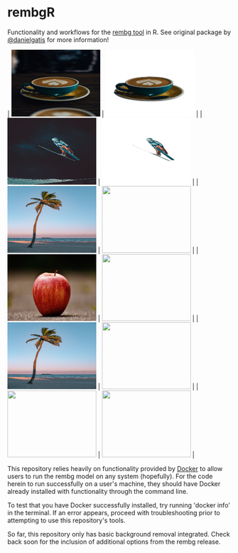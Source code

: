 # rembgR
Functionality and workflows for the [rembg tool](https://github.com/danielgatis/rembg) in R. See original package by [@danielgatis](https://github.com/danielgatis) for more information!

| <img src="/example_photos/coffee_MartaDzedyshko.jpg" alt="" width="200" height="150"> | <img src="/example_photos/coffee_MartaDzedyshko_trimmed.jpg" alt="" width="200" height="150"> |
| <img src="/example_photos/untrimmed/skier_ToddTrapani.jpg" alt="" width="200" height="150"> | <img src="/example_photos/trimmed/skier_ToddTrapani.png" alt="" width="200" height="150"> |
| <img src="/example_photos/untrimmed/palm_TylerLastovich.jpg" alt="" width="200" height="150"> | <img src="(/example_photos/trimmed/palm_TylerLastovich.png" alt="" width="200" height="150"> |
| <img src="/example_photos/untrimmed/apple.jpg" alt="" width="200" height="150"> | <img src="/example_photos/trimmed/apple.png" alt="" width="200" height="150"> |
| <img src="/example_photos/untrimmed/palm_TylerLastovich.jpg" alt="" width="200" height="150"> | <img src="/example_photos/trimmed/palm_TylerLastovich.png" alt="" width="200" height="150"> |
| <img src="/example_photos/untrimmed/raptor_JuanFelipeRamírez.jpg" alt="" width="200" height="150"> | <img src="/example_photos/trimmed/raptor_JuanFelipeRamírez.png" alt="" width="200" height="150"> |


This repository relies heavily on functionality provided by [Docker](https://www.docker.com/) to allow users to run the rembg model on any system (hopefully). For the code herein to run successfully on a user's machine, they should have Docker already installed with functionality through the command line. 

To test that you have Docker successfully installed, try running 'docker info' in the terminal. If an error appears, proceed with troubleshooting prior to attempting to use this repository's tools. 

So far, this repository only has basic background removal integrated. Check back soon for the inclusion of additional options from the rembg release. 

